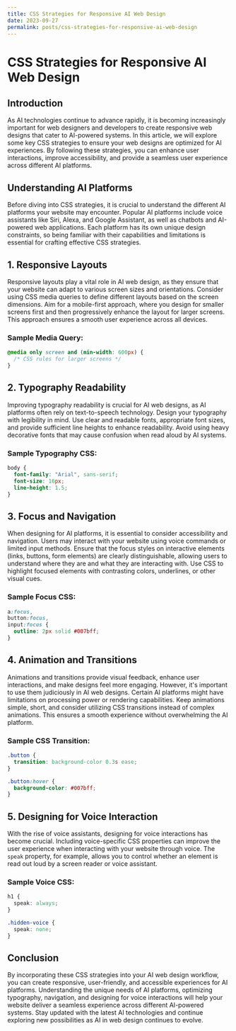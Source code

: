 ```yaml
---
title: CSS Strategies for Responsive AI Web Design
date: 2023-09-27
permalink: posts/css-strategies-for-responsive-ai-web-design
---
```


# CSS Strategies for Responsive AI Web Design

## Introduction

As AI technologies continue to advance rapidly, it is becoming increasingly important for web designers and developers to create responsive web designs that cater to AI-powered systems. In this article, we will explore some key CSS strategies to ensure your web designs are optimized for AI experiences. By following these strategies, you can enhance user interactions, improve accessibility, and provide a seamless user experience across different AI platforms.

## Understanding AI Platforms

Before diving into CSS strategies, it is crucial to understand the different AI platforms your website may encounter. Popular AI platforms include voice assistants like Siri, Alexa, and Google Assistant, as well as chatbots and AI-powered web applications. Each platform has its own unique design constraints, so being familiar with their capabilities and limitations is essential for crafting effective CSS strategies.

## 1. Responsive Layouts

Responsive layouts play a vital role in AI web design, as they ensure that your website can adapt to various screen sizes and orientations. Consider using CSS media queries to define different layouts based on the screen dimensions. Aim for a mobile-first approach, where you design for smaller screens first and then progressively enhance the layout for larger screens. This approach ensures a smooth user experience across all devices.

### Sample Media Query:

```css
@media only screen and (min-width: 600px) {
  /* CSS rules for larger screens */
}
```

## 2. Typography Readability

Improving typography readability is crucial for AI web designs, as AI platforms often rely on text-to-speech technology. Design your typography with legibility in mind. Use clear and readable fonts, appropriate font sizes, and provide sufficient line heights to enhance readability. Avoid using heavy decorative fonts that may cause confusion when read aloud by AI systems.

### Sample Typography CSS:

```css
body {
  font-family: "Arial", sans-serif;
  font-size: 16px;
  line-height: 1.5;
}
```

## 3. Focus and Navigation

When designing for AI platforms, it is essential to consider accessibility and navigation. Users may interact with your website using voice commands or limited input methods. Ensure that the focus styles on interactive elements (links, buttons, form elements) are clearly distinguishable, allowing users to understand where they are and what they are interacting with. Use CSS to highlight focused elements with contrasting colors, underlines, or other visual cues.

### Sample Focus CSS:

```css
a:focus,
button:focus,
input:focus {
  outline: 2px solid #007bff;
}
```

## 4. Animation and Transitions

Animations and transitions provide visual feedback, enhance user interactions, and make designs feel more engaging. However, it's important to use them judiciously in AI web designs. Certain AI platforms might have limitations on processing power or rendering capabilities. Keep animations simple, short, and consider utilizing CSS transitions instead of complex animations. This ensures a smooth experience without overwhelming the AI platform.

### Sample CSS Transition:

```css
.button {
  transition: background-color 0.3s ease;
}

.button:hover {
  background-color: #007bff;
}
```

## 5. Designing for Voice Interaction

With the rise of voice assistants, designing for voice interactions has become crucial. Including voice-specific CSS properties can improve the user experience when interacting with your website through voice. The `speak` property, for example, allows you to control whether an element is read out loud by a screen reader or voice assistant.

### Sample Voice CSS:

```css
h1 {
  speak: always;
}

.hidden-voice {
  speak: none;
}
```

## Conclusion

By incorporating these CSS strategies into your AI web design workflow, you can create responsive, user-friendly, and accessible experiences for AI platforms. Understanding the unique needs of AI platforms, optimizing typography, navigation, and designing for voice interactions will help your website deliver a seamless experience across different AI-powered systems. Stay updated with the latest AI technologies and continue exploring new possibilities as AI in web design continues to evolve.

